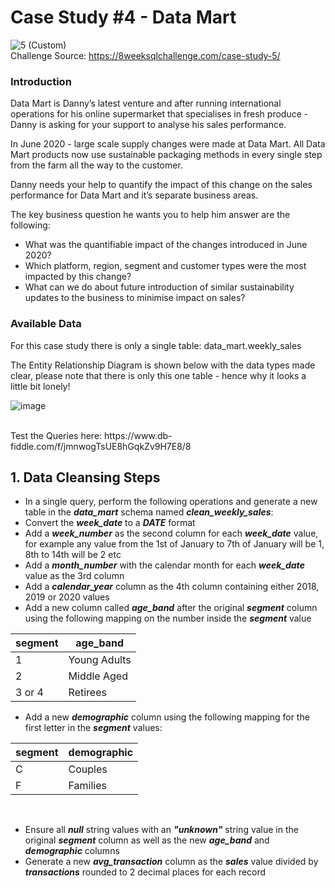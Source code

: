 # Case Study #4 - Data Mart
![5 (Custom)](https://github.com/user-attachments/assets/2880807a-ba01-4e1b-b93d-2a143bc992f1)
<br>
Challenge Source: https://8weeksqlchallenge.com/case-study-5/
<br>

### Introduction
Data Mart is Danny’s latest venture and after running international operations for his online supermarket that specialises in fresh produce - Danny is asking for your support to analyse his sales performance.
<br>

In June 2020 - large scale supply changes were made at Data Mart. All Data Mart products now use sustainable packaging methods in every single step from the farm all the way to the customer.
<br>

Danny needs your help to quantify the impact of this change on the sales performance for Data Mart and it’s separate business areas.
<br>

The key business question he wants you to help him answer are the following:
<br>

- What was the quantifiable impact of the changes introduced in June 2020?
- Which platform, region, segment and customer types were the most impacted by this change?
- What can we do about future introduction of similar sustainability updates to the business to minimise impact on sales?

### Available Data
For this case study there is only a single table: data_mart.weekly_sales
<br>

The Entity Relationship Diagram is shown below with the data types made clear, please note that there is only this one table - hence why it looks a little bit lonely!

![image](https://github.com/user-attachments/assets/fd9b1f65-d22c-4fe2-9874-ea4ccb44d82e)


<br>
Test the Queries here:
https://www.db-fiddle.com/f/jmnwogTsUE8hGqkZv9H7E8/8
<br>

## 1. Data Cleansing Steps

- In a single query, perform the following operations and generate a new table in the ***data_mart*** schema named ***clean_weekly_sales***:
- Convert the ***week_date*** to a ***DATE*** format
- Add a ***week_number*** as the second column for each ***week_date*** value, for example any value from the 1st of January to 7th of January will be 1, 8th to 14th will be 2 etc
- Add a ***month_number*** with the calendar month for each ***week_date*** value as the 3rd column
- Add a ***calendar_year*** column as the 4th column containing either 2018, 2019 or 2020 values
- Add a new column called ***age_band*** after the original ***segment*** column using the following mapping on the number inside the ***segment*** value

<div align="center">
  
|segment|age_band    |
|-------|------------|
|1      |Young Adults|
|2      |Middle Aged |
|3 or 4 |Retirees    |

</div>

- Add a new ***demographic*** column using the following mapping for the first letter in the ***segment*** values:

<div align="center">
  
|segment|demographic |
|-------|------------|
|C      |Couples     |
|F      |Families    |

</div>
<br>



- Ensure all ***null*** string values with an ***"unknown"*** string value in the original ***segment*** column as well as the new ***age_band*** and ***demographic*** columns
- Generate a new ***avg_transaction*** column as the ***sales*** value divided by ***transactions*** rounded to 2 decimal places for each record
<br>





















